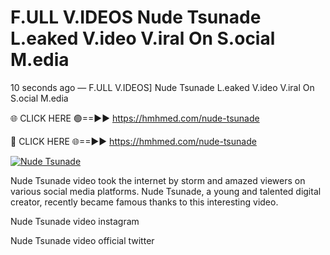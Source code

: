 # F.ULL V.IDEOS Nude Tsunade L.eaked V.ideo V.iral On S.ocial M.edia

10 seconds ago — F.ULL V.IDEOS] Nude Tsunade L.eaked V.ideo V.iral On S.ocial M.edia

🌐 CLICK HERE 🟢==►► https://hmhmed.com/nude-tsunade

🔴 CLICK HERE 🌐==►► https://hmhmed.com/nude-tsunade

[![Nude Tsunade](https://i.imgur.com/dJHk4Zq.gif)](https://hmhmed.com/nude-tsunade)

Nude Tsunade video took the internet by storm and amazed viewers on various social media platforms. Nude Tsunade, a young and talented digital creator, recently became famous thanks to this interesting video.

Nude Tsunade video instagram

Nude Tsunade video official twitter
